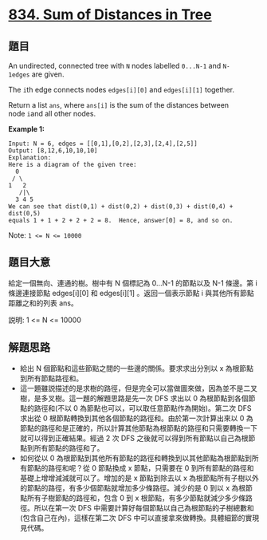 # [834. Sum of Distances in Tree](https://leetcode.com/problems/sum-of-distances-in-tree/)


## 題目

An undirected, connected tree with `N` nodes labelled `0...N-1` and `N-1edges` are given.

The `i`th edge connects nodes `edges[i][0]` and `edges[i][1]` together.

Return a list `ans`, where `ans[i]` is the sum of the distances between node `i`and all other nodes.

**Example 1:**

    Input: N = 6, edges = [[0,1],[0,2],[2,3],[2,4],[2,5]]
    Output: [8,12,6,10,10,10]
    Explanation: 
    Here is a diagram of the given tree:
      0
     / \
    1   2
       /|\
      3 4 5
    We can see that dist(0,1) + dist(0,2) + dist(0,3) + dist(0,4) + dist(0,5)
    equals 1 + 1 + 2 + 2 + 2 = 8.  Hence, answer[0] = 8, and so on.

Note: `1 <= N <= 10000`

## 題目大意

給定一個無向、連通的樹。樹中有 N 個標記為 0...N-1 的節點以及 N-1 條邊。第 i 條邊連接節點 edges[i][0] 和 edges[i][1] 。返回一個表示節點 i 與其他所有節點距離之和的列表 ans。

説明: 1 <= N <= 10000



## 解題思路

- 給出 N 個節點和這些節點之間的一些邊的關係。要求求出分別以 x 為根節點到所有節點路徑和。
- 這一題雖説描述的是求樹的路徑，但是完全可以當做圖來做，因為並不是二叉樹，是多叉樹。這一題的解題思路是先一次 DFS 求出以 0 為根節點到各個節點的路徑和(不以 0 為節點也可以，可以取任意節點作為開始)。第二次 DFS 求出從 0 根節點轉換到其他各個節點的路徑和。由於第一次計算出來以 0 為節點的路徑和是正確的，所以計算其他節點為根節點的路徑和只需要轉換一下就可以得到正確結果。經過 2 次 DFS 之後就可以得到所有節點以自己為根節點到所有節點的路徑和了。
- 如何從以 0 為根節點到其他所有節點的路徑和轉換到以其他節點為根節點到所有節點的路徑和呢？從 0 節點換成 x 節點，只需要在 0 到所有節點的路徑和基礎上增增減減就可以了。增加的是 x 節點到除去以 x 為根節點所有子樹以外的節點的路徑，有多少個節點就增加多少條路徑。減少的是 0 到以 x 為根節點所有子樹節點的路徑和，包含 0 到 x 根節點，有多少節點就減少多少條路徑。所以在第一次 DFS 中需要計算好每個節點以自己為根節點的子樹總數和(包含自己在內)，這樣在第二次 DFS 中可以直接拿來做轉換。具體細節的實現見代碼。

